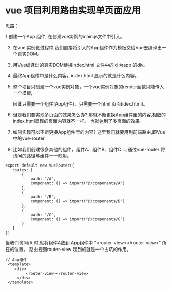 
# vue 项目利用路由实现单页面应用

思路：  

 1.创建一个App 组件, 在创建vue实例的main.js文件中引入。

 2. 在vue 实例化过程中,我们直接将引入的App组件作为模板交给Vue去编译出一个真实DOM。

 3. 用Vue编译出的真实DOM替换index.html 文件中的id 为app 的div。

 4. 最终App组件中是什么内容，index.html 显示的就是什么内容。

 5. 整个项目只创建一个vue实例对象，一个vue实例对象的render函数只能传入一个模板,
 
    因此只需要一个组件(App组件)，只需要一个html 页面(idex.html)。
 
 6. 但是我们要实现多页面的效果怎么办? 那就不断更换App组件里的内容,相应的index.html呈现的页面内容就不一样。
    也就达到了多页面的效果。

 7. 如何实现可以不断更换App组件里的内容? 这里我们就要用到前端路由,即Vue中的vue-router

 8. 比如我们创建很多其他的组件，组件A、组件B、组件C....;通过vue-router 将访问的路径与组件一一映射。

 ```
 export default new VueRouter({
    routes: [
        {
            path: "/A",
            component: () => import("@/components/A")
        },
        {
            path: "/B",
            component: () => import("@/components/B")
        },
        {
            path: "/C",
            component: () => import("@/components/C")
        }
    ]
})

 ```
 当我们访问/A 时,就将组件A放到 App组件中  "\<router-view>\</router-view>\" 所在的位置。
 路由视图router-view 起到的就是一个占坑的作用。


 ```
 // App组件
  <template>
     <div>
          <router-view></router-view>
      </div>
  </template>

 ```
